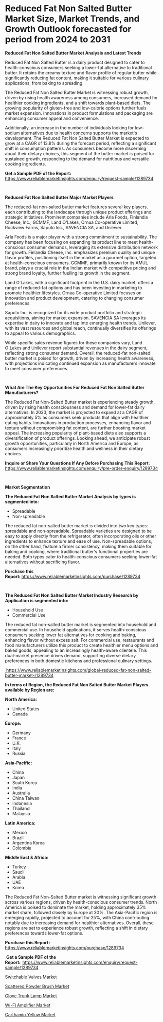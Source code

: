 <p><h1>Reduced Fat Non Salted Butter Market Size, Market Trends, and Growth Outlook forecasted for period from 2024 to 2031</h1></p><p><strong>Reduced Fat Non Salted Butter Market Analysis and Latest Trends</strong></p>
<p><p>Reduced Fat Non Salted Butter is a dairy product designed to cater to health-conscious consumers seeking a lower-fat alternative to traditional butter. It retains the creamy texture and flavor profile of regular butter while significantly reducing fat content, making it suitable for various culinary applications, from baking to spreading.</p><p>The Reduced Fat Non Salted Butter Market is witnessing robust growth, driven by rising health awareness among consumers, increased demand for healthier cooking ingredients, and a shift towards plant-based diets. The growing popularity of gluten-free and low-calorie options further fuels market expansion. Innovations in product formulations and packaging are enhancing consumer appeal and convenience.</p><p>Additionally, an increase in the number of individuals looking for low-sodium alternatives due to health concerns supports the market's development. The Reduced Fat Non Salted Butter Market is expected to grow at a CAGR of 13.8% during the forecast period, reflecting a significant shift in consumption patterns. As consumers become more discerning about their dietary choices, this segment of the butter market is poised for sustained growth, responding to the demand for nutritious and versatile cooking ingredients.</p></p>
<p><strong>Get a Sample PDF of the Report:&nbsp;</strong> <a href="https://www.reliablemarketinsights.com/enquiry/request-sample/1289734?utm_campaign=1589&utm_medium=2&utm_source=Github&utm_content=ia&utm_term=26102024&utm_id=reduced-fat-non-salted-butter">https://www.reliablemarketinsights.com/enquiry/request-sample/1289734</a></p>
<p>&nbsp;</p>
<p><strong>Reduced Fat Non Salted Butter Major Market Players</strong></p>
<p><p>The reduced-fat non-salted butter market features several key players, each contributing to the landscape through unique product offerings and strategic initiatives. Prominent companies include Arla Foods, Finlandia Cheese, Inc., GCMMF, Land O'Lakes, Ornua Co-operative Limited, Rockview Farms, Saputo Inc., SAVENCIA SA, and Unilever.</p><p>Arla Foods is a major player with a strong commitment to sustainability. The company has been focusing on expanding its product line to meet health-conscious consumer demands, leveraging its extensive distribution network for growth. Finlandia Cheese, Inc. emphasizes premium quality and unique flavor profiles, positioning itself in the market as a gourmet option, targeted at health-conscious consumers. GCMMF, primarily known for its AMUL brand, plays a crucial role in the Indian market with competitive pricing and strong brand loyalty, further fuelling its growth in the segment.</p><p>Land O'Lakes, with a significant footprint in the U.S. dairy market, offers a range of reduced-fat options and has been investing in marketing to promote healthier lifestyles. Ornua Co-operative Limited focuses on innovation and product development, catering to changing consumer preferences. </p><p>Saputo Inc. is recognized for its wide product portfolio and strategic acquisitions, aiming for market expansion. SAVENCIA SA leverages its expertise in dairy to innovate and tap into emerging health trends. Unilever, with its vast resources and global reach, continually diversifies its offerings to appeal to various demographics.</p><p>While specific sales revenue figures for these companies vary, Land O'Lakes and Unilever report substantial revenues in the dairy segment, reflecting strong consumer demand. Overall, the reduced-fat non-salted butter market is poised for growth, driven by increasing health awareness, with projections indicating continued expansion as manufacturers innovate to meet consumer preferences.</p></p>
<p>&nbsp;</p>
<p><strong>What Are The Key Opportunities For Reduced Fat Non Salted Butter Manufacturers?</strong></p>
<p><p>The Reduced Fat Non-Salted Butter market is experiencing steady growth, driven by rising health consciousness and demand for lower-fat dairy alternatives. In 2023, the market is projected to expand at a CAGR of approximately 5% as consumers seek products that align with healthier eating habits. Innovations in production processes, enhancing flavor and texture without compromising fat content, are further boosting market appeal. The increasing popularity of plant-based diets also supports a diversification of product offerings. Looking ahead, we anticipate robust growth opportunities, particularly in North America and Europe, as consumers increasingly prioritize health and wellness in their dietary choices.</p></p>
<p><strong>Inquire or Share Your Questions If Any Before Purchasing This Report:</strong> <a href="https://www.reliablemarketinsights.com/enquiry/pre-order-enquiry/1289734?utm_campaign=1589&utm_medium=2&utm_source=Github&utm_content=ia&utm_term=26102024&utm_id=reduced-fat-non-salted-butter">https://www.reliablemarketinsights.com/enquiry/pre-order-enquiry/1289734</a></p>
<p>&nbsp;</p>
<p><strong>Market Segmentation</strong></p>
<p><strong>The Reduced Fat Non Salted Butter Market Analysis by types is segmented into:</strong></p>
<p><ul><li>Spreadable</li><li>Non-spreadable</li></ul></p>
<p><p>The reduced fat non-salted butter market is divided into two key types: spreadable and non-spreadable. Spreadable varieties are designed to be easy to apply directly from the refrigerator, often incorporating oils or other ingredients to enhance texture and ease of use. Non-spreadable options, on the other hand, feature a firmer consistency, making them suitable for baking and cooking, where traditional butter's functional properties are needed. Both types cater to health-conscious consumers seeking lower-fat alternatives without sacrificing flavor.</p></p>
<p><strong>Purchase this Report:&nbsp;</strong><a href="https://www.reliablemarketinsights.com/purchase/1289734?utm_campaign=1589&utm_medium=2&utm_source=Github&utm_content=ia&utm_term=26102024&utm_id=reduced-fat-non-salted-butter">https://www.reliablemarketinsights.com/purchase/1289734</a></p>
<p>&nbsp;</p>
<p><strong>The Reduced Fat Non Salted Butter Market Industry Research by Application is segmented into:</strong></p>
<p><ul><li>Household Use</li><li>Commercial Use</li></ul></p>
<p><p>The reduced fat non-salted butter market is segmented into household and commercial use. In household applications, it serves health-conscious consumers seeking lower fat alternatives for cooking and baking, enhancing flavor without excess salt. For commercial use, restaurants and food manufacturers utilize this product to create healthier menu options and baked goods, appealing to an increasingly health-aware clientele. This dual-market presence drives demand, supporting diverse dietary preferences in both domestic kitchens and professional culinary settings.</p></p>
<p><a href="https://www.reliablemarketinsights.com/global-reduced-fat-non-salted-butter-market-r1289734?utm_campaign=1589&utm_medium=2&utm_source=Github&utm_content=ia&utm_term=26102024&utm_id=reduced-fat-non-salted-butter">&nbsp;https://www.reliablemarketinsights.com/global-reduced-fat-non-salted-butter-market-r1289734</a></p>
<p><strong>In terms of Region, the Reduced Fat Non Salted Butter Market Players available by Region are:</strong></p>
<p>
    <p> <strong> North America: </strong>
        <ul>
            <li>United States</li>
            <li>Canada</li>
        </ul>
        </p> 
    <p> <strong> Europe: </strong>
        <ul>
            <li>Germany</li>
            <li>France</li>
            <li>U.K.</li>
            <li>Italy</li>
            <li>Russia</li>
        </ul>
        </p> 
    <p> <strong> Asia-Pacific: </strong>
        <ul>
            <li>China</li>
            <li>Japan</li>
            <li>South Korea</li>
            <li>India</li>
            <li>Australia</li>
            <li>China Taiwan</li>
            <li>Indonesia</li>
            <li>Thailand</li>
            <li>Malaysia</li>
        </ul>
        </p> 
    <p> <strong> Latin America: </strong>
        <ul>
            <li>Mexico</li>
            <li>Brazil</li>
            <li>Argentina Korea</li>
            <li>Colombia</li>
        </ul>
        </p> 
    <p> <strong> Middle East & Africa: </strong>
        <ul>
            <li>Turkey</li>
            <li>Saudi</li>
            <li>Arabia</li>
            <li>UAE</li>
            <li>Korea</li>
        </ul>
    </p>
    </p>
<p><p>The Reduced Fat Non-Salted Butter market is witnessing significant growth across various regions, driven by health-conscious consumer trends. North America is poised to dominate the market, holding approximately 35% market share, followed closely by Europe at 30%. The Asia-Pacific region is emerging rapidly, projected to account for 25%, with China contributing notably due to increasing demand for healthier alternatives. Overall, these regions are set to experience robust growth, reflecting a shift in dietary preferences towards lower-fat options.</p></p>
<p><strong>Purchase this Report: </strong><a href="https://www.reliablemarketinsights.com/purchase/1289734?utm_campaign=1589&utm_medium=2&utm_source=Github&utm_content=ia&utm_term=26102024&utm_id=reduced-fat-non-salted-butter">https://www.reliablemarketinsights.com/purchase/1289734</a></p>
<p>&nbsp;<strong>Get a Sample PDF of the Report:&nbsp;&nbsp;</strong><a href="https://www.reliablemarketinsights.com/enquiry/request-sample/1289734?utm_campaign=1589&utm_medium=2&utm_source=Github&utm_content=ia&utm_term=26102024&utm_id=reduced-fat-non-salted-butter">https://www.reliablemarketinsights.com/enquiry/request-sample/1289734</a></p>
<p><strong></strong></p>
<p><p><a href="https://www.linkedin.com/pulse/switchable-valves-market-size-segmentation-trends-growth-on54c?utm_campaign=1589&utm_medium=2&utm_source=Github&utm_content=ia&utm_term=26102024&utm_id=reduced-fat-non-salted-butter">Switchable Valves Market</a></p><p><a href="https://www.linkedin.com/pulse/scattered-powder-brush-market-trends-detailed-study-its-segmentation-xzzff?utm_campaign=1589&utm_medium=2&utm_source=Github&utm_content=ia&utm_term=26102024&utm_id=reduced-fat-non-salted-butter">Scattered Powder Brush Market</a></p><p><a href="https://www.linkedin.com/pulse/future-ready-strategic-insights-global-glove-trunk-cwprc?utm_campaign=1589&utm_medium=2&utm_source=Github&utm_content=ia&utm_term=26102024&utm_id=reduced-fat-non-salted-butter">Glove Trunk Lamp Market</a></p><p><a href="https://www.linkedin.com/pulse/global-wi-fi-amplifier-market-opportunities-challenges2024--ugnac?utm_campaign=1589&utm_medium=2&utm_source=Github&utm_content=ia&utm_term=26102024&utm_id=reduced-fat-non-salted-butter">Wi-Fi Amplifier Market</a></p><p><a href="https://www.linkedin.com/pulse/carthamin-yellow-market-navigating-challenges-unlocking-gzlxc?utm_campaign=1589&utm_medium=2&utm_source=Github&utm_content=ia&utm_term=26102024&utm_id=reduced-fat-non-salted-butter">Carthamin Yellow Market</a></p></p>